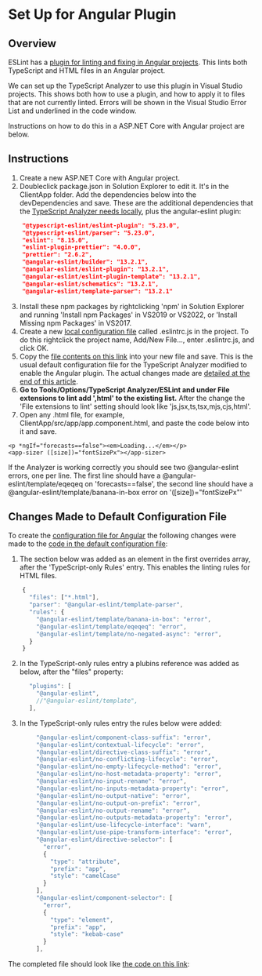 ﻿# Set Up for Angular Plugin

## Overview

ESLint has a [plugin for linting and fixing in Angular projects](https://github.com/angular-eslint/angular-eslint).  This lints both TypeScript and HTML files in an Angular project.  

We can set up the TypeScript Analyzer to use this plugin in Visual Studio projects.  This shows both how to use a plugin, and how to apply it to files that are not currently linted.  Errors will be shown in the Visual Studio Error List and underlined in the code window.

Instructions on how to do this in a ASP.NET Core with Angular project are below.

## Instructions

1. Create a new ASP.NET Core with Angular project.
2. Doubleclick package.json in Solution Explorer to edit it.  It's in the ClientApp folder.  Add the dependencies below into the devDependencies and save.  These are the additional dependencies that the [TypeScript Analyzer needs locally](installs.md#localinstall), plus the angular-eslint plugin:
``` json
    "@typescript-eslint/eslint-plugin": "5.23.0",
    "@typescript-eslint/parser": "5.23.0",
    "eslint": "8.15.0",
    "eslint-plugin-prettier": "4.0.0",
    "prettier": "2.6.2",
    "@angular-eslint/builder": "13.2.1",
    "@angular-eslint/eslint-plugin": "13.2.1",
    "@angular-eslint/eslint-plugin-template": "13.2.1",
    "@angular-eslint/schematics": "13.2.1",
    "@angular-eslint/template-parser": "13.2.1"
```
3. Install these npm packages by rightclicking 'npm' in Solution Explorer and running 'Install npm Packages' in VS2019 or VS2022, or 'Install Missing npm Packages' in VS2017.
4. Create a new [local configuration file](localconfiguration.md) called .eslintrc.js in the project.  To do this rightclick the project name, Add/New File..., enter .eslintrc.js, and click OK.
5. Copy the [file contents on this link](setupangularconfig.md) into your new file and save.  This is the usual default configuration file for the TypeScript Analyzer modified to enable the Angular plugin.  The actual changes made are [detailed at the end of this article](setupangular.md#changesmadetodefaultconfig).
6. **Go to Tools/Options/TypeScript Analyzer/ESLint and under File extensions to lint add ',html' to the existing list.**  After the change the 'File extensions to lint' setting should look like 'js,jsx,ts,tsx,mjs,cjs,html'.
7. Open any .html file, for example, ClientApp/src/app/app.component.html, and paste the code below into it and save.
``` lang-html
<p *ngIf="forecasts==false"><em>Loading...</em></p>
<app-sizer ([size])="fontSizePx"></app-sizer>
```
If the Analyzer is working correctly you should see two @angular-eslint errors, one per line.  The first line should have a @angular-eslint/template/eqeqeq on 'forecasts==false', the second line should have a @angular-eslint/template/banana-in-box error on '([size])="fontSizePx"'

## <a name="changesmadetodefaultconfig"></a>Changes Made to Default Configuration File

To create the [configuration file for Angular](setupangularconfig.md) the following changes were made to the [code in the default configuration file](defaultconfig.md#defaulteslintrc):

1. The section below was added as an element in the first overrides array, after the 'TypeScript-only Rules' entry.  This enables the linting rules for HTML files.
``` javascript
    {
      "files": ["*.html"],
      "parser": "@angular-eslint/template-parser",
      "rules": {
        "@angular-eslint/template/banana-in-box": "error",
        "@angular-eslint/template/eqeqeq": "error",
        "@angular-eslint/template/no-negated-async": "error",
      }
    }
```
2. In the TypeScript-only rules entry a plubins reference was added as below, after the "files" property:
``` javascript
      "plugins": [
        "@angular-eslint",
        //"@angular-eslint/template",
      ],
```
3. In the TypeScript-only rules entry the rules below were added:
``` javascript
        "@angular-eslint/component-class-suffix": "error",
        "@angular-eslint/contextual-lifecycle": "error",
        "@angular-eslint/directive-class-suffix": "error",
        "@angular-eslint/no-conflicting-lifecycle": "error",
        "@angular-eslint/no-empty-lifecycle-method": "error",
        "@angular-eslint/no-host-metadata-property": "error",
        "@angular-eslint/no-input-rename": "error",
        "@angular-eslint/no-inputs-metadata-property": "error",
        "@angular-eslint/no-output-native": "error",
        "@angular-eslint/no-output-on-prefix": "error",
        "@angular-eslint/no-output-rename": "error",
        "@angular-eslint/no-outputs-metadata-property": "error",
        "@angular-eslint/use-lifecycle-interface": "warn",
        "@angular-eslint/use-pipe-transform-interface": "error",
        "@angular-eslint/directive-selector": [
          "error",
          {
            "type": "attribute",
            "prefix": "app",
            "style": "camelCase"
          }
        ],
        "@angular-eslint/component-selector": [
          "error",
          {
            "type": "element",
            "prefix": "app",
            "style": "kebab-case"
          }
        ],
```
The completed file should look like [the code on this link](setupangularconfig.md):